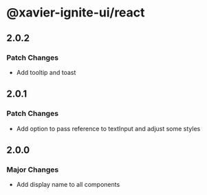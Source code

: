 # @xavier-ignite-ui/react

## 2.0.2

### Patch Changes

- Add tooltip and toast

## 2.0.1

### Patch Changes

- Add option to pass reference to textInput and adjust some styles

## 2.0.0

### Major Changes

- Add display name to all components
